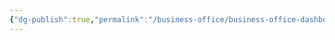 ```yaml
---
{"dg-publish":true,"permalink":"/business-office/business-office-dashboard/","noteIcon":"default"}
---
```


